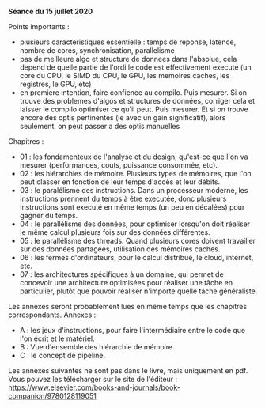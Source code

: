 
**Séance du 15 juillet 2020**

Points importants :

- plusieurs caracteristiques essentielle : temps de reponse, latence, nombre de cores, synchronisation, parallelisme
- pas de meilleure algo et structure de donnees dans l'absolue, cela depend de quelle partie de l'ordi le code est 
  effectivement executé (un core du CPU, le SIMD du CPU, le GPU, les memoires caches, les registres, le GPU, etc)
- en premiere intention, faire confience au compilo. Puis mesurer. Si on trouve des problemes d'algos et structures de données,
  corriger cela et laisser le compilo optimiser ce qu'il peut. Puis mesurer. Et si on trouve encore des optis pertinentes (ie
  avec un gain significatif), alors seulement, on peut passer a des optis manuelles
  
Chapitres :

- 01 : les fondamenteux de l'analyse et du design, qu'est-ce que l'on va mesurer (performances, couts, puissance consommée, etc).
- 02 : les hiérarchies de mémoire. Plusieurs types de mémoires, que l'on peut classer en fonction de leur temps d'accès et leur débits.
- 03 : le paralélisme des instructions. Dans un processeur moderne, les instructions prennent du temps à être executée, donc plusieurs
  instructions sont executé en même temps (un peu en décalées) pour gagner du temps.
- 04 : le parallélisme des données, pour optimiser lorsqu'on doit réaliser le même calcul plusieurs fois sur des données différentes.
- 05 : le parallélisme des threads. Quand plusieurs cores doivent travailler sur des données partagées, utilisation des mémoires caches.
- 06 : les fermes d'ordinateurs, pour le calcul distribué, le cloud, internet, etc.
- 07 : les architectures spécifiques à un domaine, qui permet de concevoir une architecture optimisées pour réaliser une tâche en particulier,
  plutôt que pouvoir réaliser n'importe quelle tâche généraliste.
  
Les annexes seront probablement lues en même temps que les chapitres correspondants. Annexes :
  
  - A : les jeux d'instructions, pour faire l'intermédiaire entre le code que l'on écrit et le matériel.
  - B : Vue d'ensemble des hiérarchie de mémoire.
  - C : le concept de pipeline.

Les annexes suivantes ne sont pas dans le livre, mais uniquement en pdf. Vous pouvez les télécharger sur le site de l'éditeur :
https://www.elsevier.com/books-and-journals/book-companion/9780128119051

